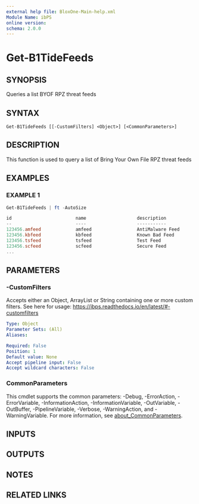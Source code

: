 ```yaml
---
external help file: BloxOne-Main-help.xml
Module Name: ibPS
online version:
schema: 2.0.0
---
```


# Get-B1TideFeeds

## SYNOPSIS
Queries a list BYOF RPZ threat feeds

## SYNTAX

```
Get-B1TideFeeds [[-CustomFilters] <Object>] [<CommonParameters>]
```

## DESCRIPTION
This function is used to query a list of Bring Your Own File RPZ threat feeds

## EXAMPLES

### EXAMPLE 1
```powershell
Get-B1TideFeeds | ft -AutoSize

id                        name                   description                  profiles                                        csp_id storage_id
--                        ----                   -----------                  --------                                        ------ ----------
123456.amfeed             amfeed                 AntiMalware Feed            {0014B00014BaC3hQKF:AntiMalware-Profile}         123456    654321
123456.kbfeed             kbfeed                 Known Bad Feed              {0014B00014BaC3hQKF:KnownBad-Profile}            123456    654321
123456.tsfeed             tsfeed                 Test Feed                   {0014B00014BaC3hQKF:Test-Profile}                123456    654321
123456.scfeed             scfeed                 Secure Feed                 {0014B00014BaC3hQKF:Secure-Profile}              123456    654321
...
```

## PARAMETERS

### -CustomFilters
Accepts either an Object, ArrayList or String containing one or more custom filters.
See here for usage: https://ibps.readthedocs.io/en/latest/#-customfilters

```yaml
Type: Object
Parameter Sets: (All)
Aliases:

Required: False
Position: 1
Default value: None
Accept pipeline input: False
Accept wildcard characters: False
```

### CommonParameters
This cmdlet supports the common parameters: -Debug, -ErrorAction, -ErrorVariable, -InformationAction, -InformationVariable, -OutVariable, -OutBuffer, -PipelineVariable, -Verbose, -WarningAction, and -WarningVariable. For more information, see [about_CommonParameters](http://go.microsoft.com/fwlink/?LinkID=113216).

## INPUTS

## OUTPUTS

## NOTES

## RELATED LINKS
